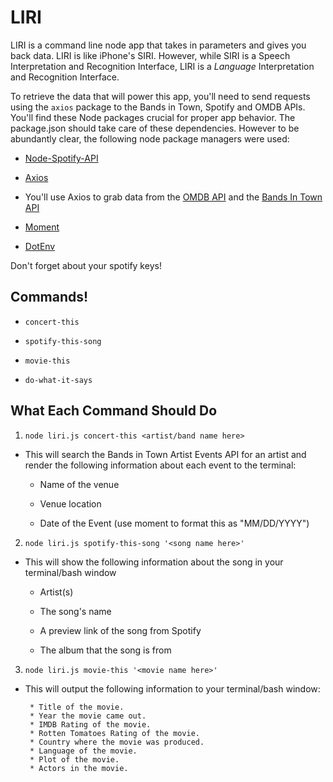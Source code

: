 # LIRI
LIRI is a command line node app that takes in parameters and gives you back data. LIRI is like iPhone's SIRI. However, while SIRI is a Speech Interpretation and Recognition Interface, LIRI is a _Language_ Interpretation and Recognition Interface.

To retrieve the data that will power this app, you'll need to send requests using the `axios` package to the Bands in Town, Spotify and OMDB APIs. You'll find these Node packages crucial for proper app behavior. The package.json should take care of these dependencies. However to be abundantly clear, the following node package managers were used:

* [Node-Spotify-API](https://www.npmjs.com/package/node-spotify-api)

* [Axios](https://www.npmjs.com/package/axios)

* You'll use Axios to grab data from the [OMDB API](http://www.omdbapi.com) and the [Bands In Town API](http://www.artists.bandsintown.com/bandsintown-api)

* [Moment](https://www.npmjs.com/package/moment)

* [DotEnv](https://www.npmjs.com/package/dotenv)

Don't forget about your spotify keys!


## Commands!
* `concert-this`

* `spotify-this-song`

* `movie-this`

* `do-what-it-says`


## What Each Command Should Do

1. `node liri.js concert-this <artist/band name here>`

* This will search the Bands in Town Artist Events API for an artist and render the following information about each event to the terminal:

     * Name of the venue

     * Venue location

     * Date of the Event (use moment to format this as "MM/DD/YYYY")

2. `node liri.js spotify-this-song '<song name here>'`

* This will show the following information about the song in your terminal/bash window

     * Artist(s)

     * The song's name

     * A preview link of the song from Spotify

     * The album that the song is from

3. `node liri.js movie-this '<movie name here>'`

* This will output the following information to your terminal/bash window:

       * Title of the movie.
       * Year the movie came out.
       * IMDB Rating of the movie.
       * Rotten Tomatoes Rating of the movie.
       * Country where the movie was produced.
       * Language of the movie.
       * Plot of the movie.
       * Actors in the movie.
     

